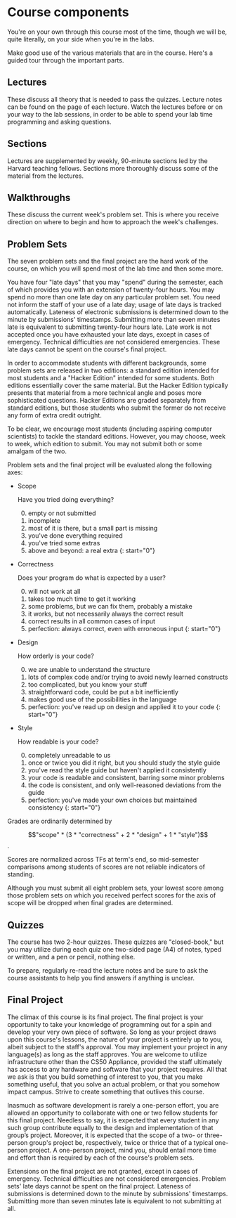 # Course components

You're on your own through this course most of the time, though we will be,
quite literally, on your side when you're in the labs.

Make good use of the various materials that are in the course. Here's a guided
tour through the important parts.

## Lectures

These discuss all theory that is needed to pass the quizzes. Lecture notes can
be found on the page of each lecture. Watch the lectures before or on your way
to the lab sessions, in order to be able to spend your lab time programming and
asking questions.

## Sections

Lectures are supplemented by weekly, 90-minute sections led by the Harvard
teaching fellows. Sections more thoroughly discuss some of the material from
the lectures.

## Walkthroughs

These discuss the current week's problem set. This is where you receive
direction on where to begin and how to approach the week's challenges.

## Problem Sets

The seven problem sets and the final project are the hard work of the course, on
which you will spend most of the lab time and then some more.

You have four "late days" that you may "spend" during the semester, each of
which provides you with an extension of twenty-four hours. You may spend no
more than one late day on any particular problem set. You need not inform the
staff of your use of a late day; usage of late days is tracked automatically.
Lateness of electronic submissions is determined down to the minute by
submissions' timestamps. Submitting more than seven minutes late is equivalent
to submitting twenty-four hours late. Late work is not accepted once you have
exhausted your late days, except in cases of emergency. Technical difficulties
are not considered emergencies. These late days cannot be spent on the
course's final project.

In order to accommodate students with different backgrounds, some problem sets
are released in two editions: a standard edition intended for most students
and a "Hacker Edition" intended for some students. Both editions essentially
cover the same material. But the Hacker Edition typically presents that
material from a more technical angle and poses more sophisticated questions.
Hacker Editions are graded separately from standard editions, but those
students who submit the former do not receive any form of extra credit
outright.

To be clear, we encourage most students (including aspiring computer
scientists) to tackle the standard editions. However, you may choose, week to
week, which edition to submit. You may not submit both or some amalgam of the
two.

Problem sets and the final project will be evaluated along the following axes:

* Scope

	Have you tried doing everything?

	0. empty or not submitted
	1. incomplete
	2. most of it is there, but a small part is missing
	3. you've done everything required
	4. you've tried some extras
	5. above and beyond: a real extra
	{: start="0"}

* Correctness

	Does your program do what is expected by a user?

	0. will not work at all
	1. takes too much time to get it working
	2. some problems, but we can fix them, probably a mistake
	3. it works, but not necessarily always the correct result
	4. correct results in all common cases of input
	5. perfection: always correct, even with erroneous input
	{: start="0"}

* Design

	How orderly is your code?

	0. we are unable to understand the structure
	1. lots of complex code and/or trying to avoid newly learned constructs
	2. too complicated, but you know your stuff
	3. straightforward code, could be put a bit inefficiently
	4. makes good use of the possibilities in the language
	5. perfection: you've read up on design and applied it to your code
	{: start="0"}

* Style

	How readable is your code?

	0. completely unreadable to us
	1. once or twice you did it right, but you should study the style guide
	2. you've read the style guide but haven't applied it consistently
	3. your code is readable and consistent, barring some minor problems
	4. the code is consistent, and only well-reasoned deviations from the guide
	5. perfection: you've made your own choices but maintained consistency
	{: start="0"}

Grades are ordinarily determined by

$$"scope" * (3 * "correctness" + 2 * "design" + 1 * "style")$$.

Scores are normalized across TFs at term's end, so mid-semester comparisons
among students of scores are not reliable indicators of standing.

Although you must submit all eight problem sets, your lowest score among those
problem sets on which you received perfect scores for the axis of scope will be
dropped when final grades are determined.

## Quizzes

The course has two 2-hour quizzes. These quizzes are "closed-book," but you
may utilize during each quiz one two-sided page (A4) of notes, typed or
written, and a pen or pencil, nothing else.

To prepare, regularly re-read the lecture notes and be sure to ask the course
assistants to help you find answers if anything is unclear.

## Final Project

The climax of this course is its final project. The final project is your
opportunity to take your knowledge of programming out for a spin and develop
your very own piece of software. So long as your project draws upon this
course's lessons, the nature of your project is entirely up to you, albeit
subject to the staff's approval. You may implement your project in any
language(s) as long as the staff approves. You are welcome to utilize
infrastructure other than the CS50 Appliance, provided the staff ultimately
has access to any hardware and software that your project requires. All that
we ask is that you build something of interest to you, that you make something
useful, that you solve an actual problem, or that you somehow impact campus.
Strive to create something that outlives this course.

Inasmuch as software development is rarely a one-person effort, you are
allowed an opportunity to collaborate with one or two fellow students for this
final project. Needless to say, it is expected that every student in any such
group contribute equally to the design and implementation of that group’s
project. Moreover, it is expected that the scope of a two- or three-person
group's project be, respectively, twice or thrice that of a typical one-person
project. A one-person project, mind you, should entail more time and effort
than is required by each of the course's problem sets.

Extensions on the final project are not granted, except in cases of emergency.
Technical difficulties are not considered emergencies. Problem sets' late days
cannot be spent on the final project. Lateness of submissions is determined
down to the minute by submissions' timestamps. Submitting more than seven
minutes late is equivalent to not submitting at all.
